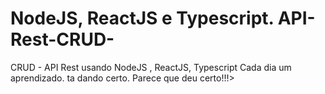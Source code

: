 # NodeJS, ReactJS e Typescript. API-Rest-CRUD-
CRUD - API Rest   usando NodeJS , ReactJS, Typescript
Cada dia um aprendizado.
ta dando certo.
Parece que deu certo!!!>
